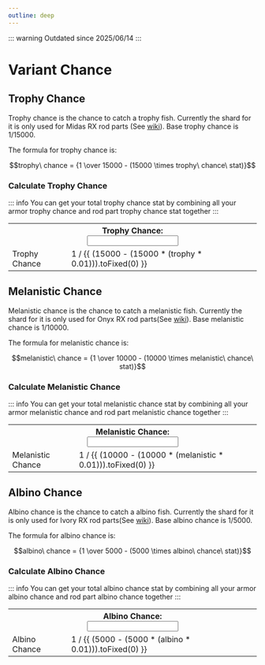 ```yaml
---
outline: deep
---
```


<script setup>
  import { ref } from 'vue'

  const trophy = ref(0)
  const melanistic = ref(0)
  const albino = ref(0)
</script>

<style module>
  .label {
    font-size: x-small;
  }

  .inputBox {
    border: 1px solid var(--vp-c-default-1);
    border-radius: 4px;
    padding: .2em .6em;
  }
</style>

::: warning
Outdated since 2025/06/14
:::

# Variant Chance

## Trophy Chance
Trophy chance is the chance to catch a trophy fish. Currently the shard for it is only used for Midas RX rod parts (See [wiki](https://wiki.fishonmc.net/wiki/List_Of_Rod_Parts)).
Base trophy chance is 1/15000.

The formula for trophy chance is:

$$trophy\ chance = {1 \over 15000 - (15000 \times trophy\ chance\ stat)}$$

### Calculate Trophy Chance
::: info
You can get your total trophy chance stat by combining all your armor trophy chance and rod part trophy chance stat together
:::

<table>
  <tbody>
    <tr>
      <th colspan="2"><div :class="$style.label">Trophy Chance:</div><input :class="$style.inputBox" v-model="trophy" type="number"/></th>
    </tr>
    <tr>
      <td>Trophy Chance</td>
      <td>1 / {{ (15000 - (15000 * (trophy * 0.01))).toFixed(0) }}</td>
    </tr>
  </tbody>
</table>

## Melanistic Chance
Melanistic chance is the chance to catch a melanistic fish. Currently the shard for it is only used for Onyx RX rod parts(See [wiki](https://wiki.fishonmc.net/wiki/List_Of_Rod_Parts)).
Base melanistic chance is 1/10000.

The formula for melanistic chance is:

$$melanistic\ chance = {1 \over 10000 - (10000 \times melanistic\ chance\ stat)}$$

### Calculate Melanistic Chance
::: info
You can get your total melanistic chance stat by combining all your armor melanistic chance and rod part melanistic chance together
:::

<table>
  <tbody>
    <tr>
      <th colspan="2"><div :class="$style.label">Melanistic Chance:</div><input :class="$style.inputBox" v-model="melanistic" type="number"/></th>
    </tr>
    <tr>
      <td>Melanistic Chance</td>
      <td>1 / {{ (10000 - (10000 * (melanistic * 0.01))).toFixed(0) }}</td>
    </tr>
  </tbody>
</table>

## Albino Chance
Albino chance is the chance to catch a albino fish. Currently the shard for it is only used for Ivory RX rod parts(See [wiki](https://wiki.fishonmc.net/wiki/List_Of_Rod_Parts)).
Base albino chance is 1/5000.

The formula for albino chance is:

$$albino\ chance = {1 \over 5000 - (5000 \times albino\ chance\ stat)}$$

### Calculate Albino Chance
::: info
You can get your total albino chance stat by combining all your armor albino chance and rod part albino chance together
:::

<table>
  <tbody>
    <tr>
      <th colspan="2"><div :class="$style.label">Albino Chance:</div><input :class="$style.inputBox" v-model="albino" type="number"/></th>
    </tr>
    <tr>
      <td>Albino Chance</td>
      <td>1 / {{ (5000 - (5000 * (albino * 0.01))).toFixed(0) }}</td>
    </tr>
  </tbody>
</table>